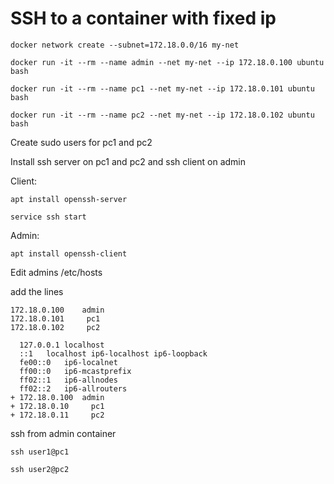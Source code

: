 # SSH to a container with fixed ip

```shell
docker network create --subnet=172.18.0.0/16 my-net
```

```shell
docker run -it --rm --name admin --net my-net --ip 172.18.0.100 ubuntu bash
```
```shell
docker run -it --rm --name pc1 --net my-net --ip 172.18.0.101 ubuntu bash
```
```shell
docker run -it --rm --name pc2 --net my-net --ip 172.18.0.102 ubuntu bash
```

Create sudo users for pc1 and pc2

Install ssh server on pc1 and pc2 and ssh client on admin

Client:

```shell
apt install openssh-server
```

```shell
service ssh start
```

Admin:

```shell
apt install openssh-client
```

Edit admins /etc/hosts

add the lines

```
172.18.0.100	admin
172.18.0.101     pc1
172.18.0.102     pc2
```

```
  127.0.0.1	localhost
  ::1	localhost ip6-localhost ip6-loopback
  fe00::0	ip6-localnet
  ff00::0	ip6-mcastprefix
  ff02::1	ip6-allnodes
  ff02::2	ip6-allrouters
+ 172.18.0.100	admin
+ 172.18.0.10     pc1
+ 172.18.0.11     pc2
```

ssh from admin container

```shell
ssh user1@pc1
```

```shell
ssh user2@pc2
```


